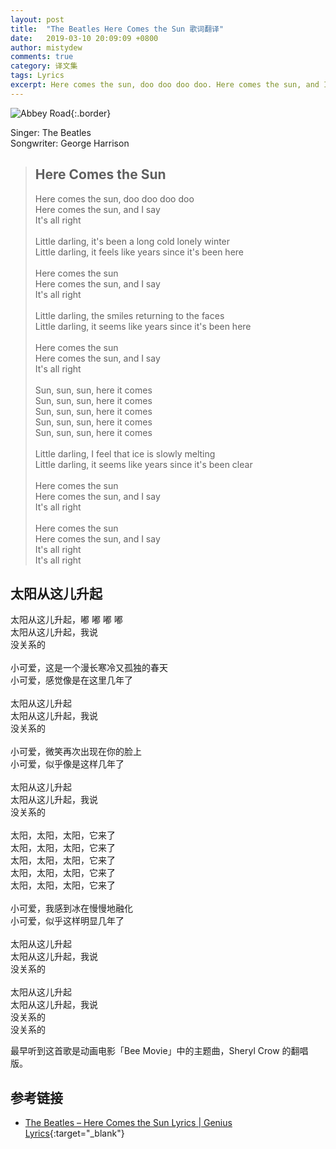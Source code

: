 ```yaml
---
layout: post
title:  "The Beatles Here Comes the Sun 歌词翻译"
date:   2019-03-10 20:09:09 +0800
author: mistydew
comments: true
category: 译文集
tags: Lyrics
excerpt: Here comes the sun, doo doo doo doo. Here comes the sun, and I say. It's all right.
---
```

![Abbey Road](https://is4-ssl.mzstatic.com/image/thumb/Music128/v4/0a/91/ba/0a91bafc-8a02-202e-e604-9d920f0d7e1b/source/600x600bb.jpg){:.border}

Singer: The Beatles<br>
Songwriter: George Harrison

<blockquote class="lyric-original">
  <h2>Here Comes the Sun</h2>
  <p>
    Here comes the sun, doo doo doo doo<br>
    Here comes the sun, and I say<br>
    It's all right<br>
    <br>
    Little darling, it's been a long cold lonely winter<br>
    Little darling, it feels like years since it's been here<br>
    <br>
    Here comes the sun<br>
    Here comes the sun, and I say<br>
    It's all right<br>
    <br>
    Little darling, the smiles returning to the faces<br>
    Little darling, it seems like years since it's been here<br>
    <br>
    Here comes the sun<br>
    Here comes the sun, and I say<br>
    It's all right<br>
    <br>
    Sun, sun, sun, here it comes<br>
    Sun, sun, sun, here it comes<br>
    Sun, sun, sun, here it comes<br>
    Sun, sun, sun, here it comes<br>
    Sun, sun, sun, here it comes<br>
    <br>
    Little darling, I feel that ice is slowly melting<br>
    Little darling, it seems like years since it's been clear<br>
    <br>
    Here comes the sun<br>
    Here comes the sun, and I say<br>
    It's all right<br>
    <br>
    Here comes the sun<br>
    Here comes the sun, and I say<br>
    It's all right<br>
    It's all right
  </p>
</blockquote>

<div class="lyric-translation">
  <h2>太阳从这儿升起</h2>
  <p>
    太阳从这儿升起，嘟 嘟 嘟 嘟<br>
    太阳从这儿升起，我说<br>
    没关系的<br>
    <br>
    小可爱，这是一个漫长寒冷又孤独的春天<br>
    小可爱，感觉像是在这里几年了<br>
    <br>
    太阳从这儿升起<br>
    太阳从这儿升起，我说<br>
    没关系的<br>
    <br>
    小可爱，微笑再次出现在你的脸上<br>
    小可爱，似乎像是这样几年了<br>
    <br>
    太阳从这儿升起<br>
    太阳从这儿升起，我说<br>
    没关系的<br>
    <br>
    太阳，太阳，太阳，它来了<br>
    太阳，太阳，太阳，它来了<br>
    太阳，太阳，太阳，它来了<br>
    太阳，太阳，太阳，它来了<br>
    太阳，太阳，太阳，它来了<br>
    <br>
    小可爱，我感到冰在慢慢地融化<br>
    小可爱，似乎这样明显几年了<br>
    <br>
    太阳从这儿升起<br>
    太阳从这儿升起，我说<br>
    没关系的<br>
    <br>
    太阳从这儿升起<br>
    太阳从这儿升起，我说<br>
    没关系的<br>
    没关系的
  </p>
</div>

最早听到这首歌是动画电影「Bee Movie」中的主题曲，Sheryl Crow 的翻唱版。

## 参考链接

* [The Beatles – Here Comes the Sun Lyrics \| Genius Lyrics](https://genius.com/The-beatles-here-comes-the-sun-lyrics){:target="_blank"}
